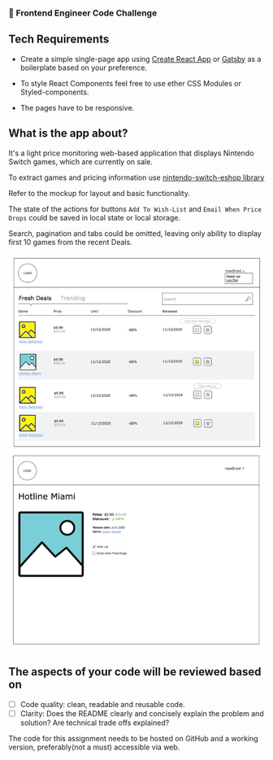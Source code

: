 ### 👷 Frontend Engineer Code Challenge

## Tech Requirements

- Create a simple single-page app using [Create React App](https://github.com/facebook/create-react-app) or [Gatsby](https://www.gatsbyjs.org/) as a boilerplate based on your preference.

- To style React Components feel free to use ether CSS Modules or Styled-components.

- The pages have to be responsive.

## What is the app about?

It's a light price monitoring web-based application that displays Nintendo Switch games, which are currently on sale. 

To extract games and pricing information use [nintendo-switch-eshop library](https://lmmfranco.github.io/nintendo-switch-eshop/index.html)

Refer to the mockup for layout and basic functionality.

The state of the actions for buttons `Add To Wish-List` and `Email When Price Drops` could be saved in local state or local storage.

Search, pagination and tabs could be omitted, leaving only ability to display first 10 games from the recent Deals.

![mockup](mockup.png)


## The aspects of your code will be reviewed based on

- [ ] Code quality: clean, readable and reusable code.
- [ ] Clarity:  Does the README clearly and concisely explain the problem and solution? Are technical trade offs explained?

The code for this assignment needs to be hosted on GitHub and a working version, preferably(not a must) accessible via web.
